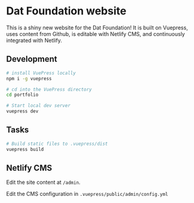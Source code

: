 # Dat Foundation website

This is a shiny new website for the Dat Foundation! It is built on Vuepress, uses content from Github, is editable with Netlify CMS, and continuously integrated with Netlify. 

## Development

```bash
# install VuePress locally
npm i -g vuepress

# cd into the VuePress directory
cd portfolio

# Start local dev server
vuepress dev
```

## Tasks

```bash
# Build static files to .vuepress/dist
vuepress build
```

## Netlify CMS
Edit the site content at `/admin`. 

Edit the CMS configuration in `.vuepress/public/admin/config.yml`

